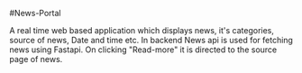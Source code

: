 ﻿#News-Portal

A real time web based application which displays news, it's categories, source of news, Date and time etc.
In backend News api is used for fetching news using Fastapi.
On clicking "Read-more" it is directed to the source page of news.